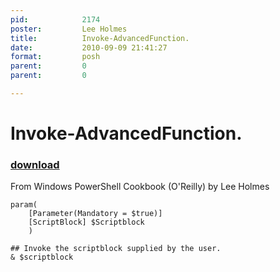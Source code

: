 ```yaml
---
pid:            2174
poster:         Lee Holmes
title:          Invoke-AdvancedFunction.
date:           2010-09-09 21:41:27
format:         posh
parent:         0
parent:         0

---
```


# Invoke-AdvancedFunction.

### [download](2174.ps1)

From Windows PowerShell Cookbook (O'Reilly) by Lee Holmes

```posh
param(
    [Parameter(Mandatory = $true)]
    [ScriptBlock] $Scriptblock
    )

## Invoke the scriptblock supplied by the user.
& $scriptblock
```
